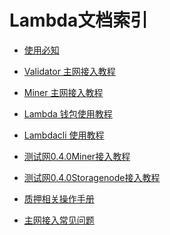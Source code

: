 # Lambda文档索引

- [使用必知](must-known-cn.md)

- [Validator 主网接入教程](./主网接入教程(Validator).md)
- [Miner 主网接入教程](./主网接入流程(Miner).md)
- [Lambda 钱包使用教程](./Lambda钱包使用说明.md)
- [Lambdacli 使用教程](./docs/lambdacli/README.md)
- [测试网0.4.0Miner接入教程](测试网0.4.0Miner接入教程.md)
- [测试网0.4.0Storagenode接入教程](./测试网0.4.0%20Storagenode接入教程.md)
- [质押相关操作手册](./质押相关操作手册.md)
- [主网接入常见问题](FAQ.md)